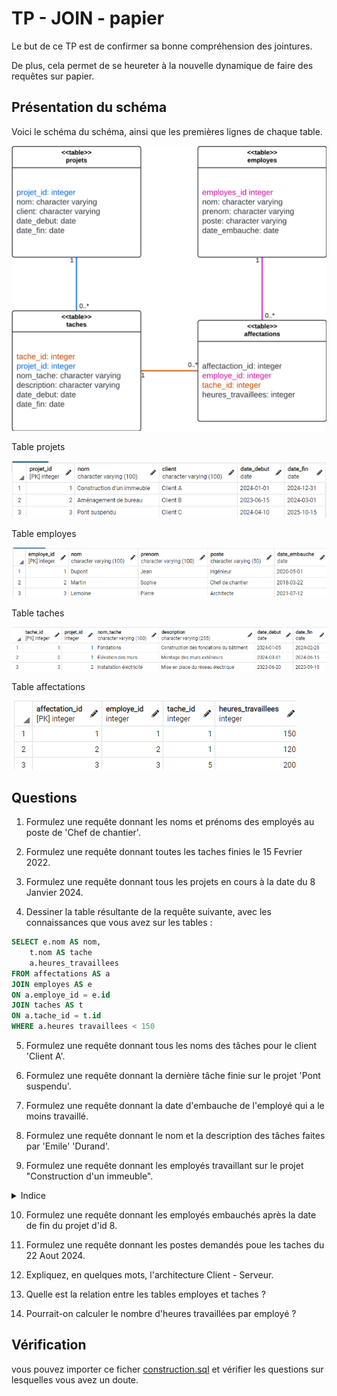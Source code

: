 # TP - JOIN - papier

Le but de ce TP est de confirmer sa bonne compréhension des jointures.

De plus, cela permet de se heureter à la nouvelle dynamique de faire des requêtes sur papier.

## Présentation du schéma

Voici le schéma du schéma, ainsi que les premières lignes de chaque table.

![construction_chart](/TP/Ecrit/images/construction_chart.png)

Table projets

![projets](/TP/Ecrit/images/projet.png)

Table employes

![projets](/TP/Ecrit/images/employes.png)

Table taches

![projets](/TP/Ecrit/images/taches.png)

Table affectations

![projets](/TP/Ecrit/images/affectations.png)

## Questions

1) Formulez une requête donnant les noms et prénoms des employés au poste de 'Chef de chantier'.

2) Formulez une requête donnant toutes les taches finies le 15 Fevrier 2022.

3) Formulez une requête donnant tous les projets en cours à la date du 8 Janvier 2024.

4) Dessiner la table résultante de la requête suivante, avec les connaissances que vous avez sur les tables :

```sql
SELECT e.nom AS nom,
    t.nom AS tache
    a.heures_travaillees
FROM affectations AS a
JOIN employes AS e
ON a.employe_id = e.id
JOIN taches AS t
ON a.tache_id = t.id
WHERE a.heures travaillees < 150
```

5) Formulez une requête donnant tous les noms des tâches pour le client 'Client A'.

6) Formulez une requête donnant la dernière tâche finie sur le projet 'Pont suspendu'.

7) Formulez une requête donnant la date d'embauche de l'employé qui a le moins travaillé.

8) Formulez une requête donnant le nom et la description des tâches faites par 'Emile' 'Durand'.

9) Formulez une requête donnant les employés travaillant sur le projet "Construction d'un immeuble".

<details>
    <summary> Indice </summary>
    <a href="https://stackoverflow.com/questions/1586560/how-do-i-escape-a-single-quote-in-sql-server">Echapper un apostrophe</a>
</details>

10) Formulez une requête donnant les employés embauchés après la date de fin du projet d'id 8.

11) Formulez une requête donnant les postes demandés poue les taches du 22 Aout 2024. 

12) Expliquez, en quelques mots, l'architecture Client - Serveur.

13) Quelle est la relation entre les tables employes et taches ?

14) Pourrait-on calculer le nombre d'heures travaillées par employé ?

## Vérification

vous pouvez importer ce ficher [construction.sql](/TP/Ecrit/data/construction.sql) et vérifier les questions sur lesquelles vous avez un doute.
